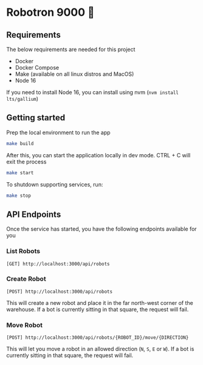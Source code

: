 # Robotron 9000 🤖

## Requirements

The below requirements are needed for this project

- Docker
- Docker Compose
- Make (available on all linux distros and MacOS)
- Node 16

If you need to install Node 16, you can install using nvm (`nvm install lts/gallium`)

## Getting started

Prep the local environment to run the app

```bash
make build
```

After this, you can start the application locally in dev mode. CTRL + C will exit the process

```bash
make start
```

To shutdown supporting services, run:

```bash
make stop
```

## API Endpoints

Once the service has started, you have the following endpoints available for you

### List Robots
```
[GET] http://localhost:3000/api/robots
```

### Create Robot
```
[POST] http://localhost:3000/api/robots
```

This will create a new robot and place it in the far north-west corner of the warehouse. If a bot is currently sitting in that square, the request will fail.

### Move Robot
```
[POST] http://localhost:3000/api/robots/{ROBOT_ID}/move/{DIRECTION}
```

This will let you move a robot in an allowed direction (`N`, `S`, `E` or `W`). If a bot is currently sitting in that square, the request will fail. 
